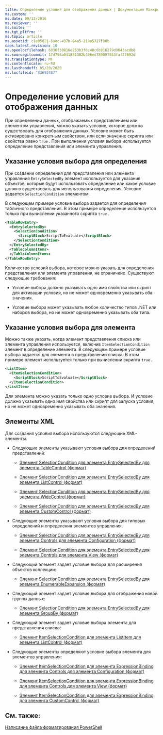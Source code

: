 ```yaml
---
title: Определение условий для отображения данных | Документация Майкрософт
ms.custom: ''
ms.date: 09/13/2016
ms.reviewer: ''
ms.suite: ''
ms.tgt_pltfrm: ''
ms.topic: article
ms.assetid: c1e05821-6aec-437b-84a5-218a5727f88b
caps.latest.revision: 10
ms.openlocfilehash: 6036f30816e253b3f0c40c6b916279d0643acdb8
ms.sourcegitcommit: 17d798a041851382b406ed789097843faf37692d
ms.translationtype: MT
ms.contentlocale: ru-RU
ms.lasthandoff: 05/20/2020
ms.locfileid: "83692487"
---
```

# <a name="defining-conditions-for-displaying-data"></a>Определение условий для отображения данных

При определении данных, отображаемых представлением или элементом управления, можно указать условие, которое должно существовать для отображения данных. Условие может быть активировано конкретным свойством, или если значение скрипта или свойства равно `true` . При выполнении условия выбора используется определение представления или элемента управления.

## <a name="specifying-a-selection-condition-for-a-definition"></a>Указание условия выбора для определения

При создании определения для представления или элемента управления `EntrySelectedBy` элемент используется для указания объектов, которые будут использовать определение или какое условие должно существовать для использования определения. Условие задается `SelectionCondition` элементом.

В следующем примере условие выбора задается для определения табличного представления. В этом примере определение используется только при вычислении указанного скрипта `true` .

```xml
<TableRowEntry>
  <EntrySelectedBy>
    <SelectionCondition>
      <ScriptBlock>ScriptToEvaluate</ScriptBlock>
    </SelectionCondition>
  </EntrySelectedBy>
  <TableColumnItems>
  </TableColumnItems>
</TableRowEntry>

```

Количество условий выбора, которое можно указать для определения представления или элемента управления, не ограничено. Существуют следующие требования:

- Условие выбора должно указывать одно имя свойства или скрипт для активации условия, но не может одновременно указывать оба значения.

- Условие выбора может указывать любое количество типов .NET или наборов выбора, но не может одновременно указывать оба типа.

## <a name="specifying-a-selection-condition-for-an-item"></a>Указание условия выбора для элемента

Можно также указать, когда элемент представления списка или элемента управления используется, включив `ItemSelectionCondition` элемент в определение элемента. В следующем примере условие выбора задается для элемента в представлении списка. В этом примере элемент используется только при вычислении скрипта `true` .

```xml
<ListItem>
  <ItemSelectionCondition>
    <ScriptBlock>ScriptToEvaluate</ScriptBlock>
  </ItemSelectionCondition>
</ListItem>

```

Для элемента можно указать только одно условие выбора. И условие должно указывать одно имя свойства или скрипт для запуска условия, но не может одновременно указывать оба значения.

## <a name="xml-elements"></a>Элементы XML

 Для создания условия выбора используются следующие XML-элементы.

- Следующие элементы указывают условия выбора для определений представлений:

  - [Элемент SelectionCondition для элемента EntrySelectedBy для элемента TableControl (формат)](./selectioncondition-element-for-entryselectedby-for-tablecontrol-format.md)

  - [Элемент SelectionCondition для элемента EntrySelectedBy для элемента ListControl (формат)](./selectioncondition-element-for-entryselectedby-for-listcontrol-format.md)

  - [Элемент SelectionCondition для элемента EntrySelectedBy для элемента WideControl (формат)](./selectioncondition-element-for-entryselectedby-for-widecontrol-format.md)

  - [Элемент SelectionCondition для элемента EntrySelectedBy для элемента CustomControl (формат)](./selectioncondition-element-for-entryselectedby-for-customcontrol-format.md)

- Следующие элементы указывают условия выбора для типовых определений и определения элементов управления.

  - [Элемент SelectionCondition для элемента EntrySelectedBy для элемента Controls для элемента Configuration (формат)](./selectioncondition-element-for-entryselectedby-for-controls-for-configuration-format.md)

  - [Элемент SelectionCondition для элемента EntrySelectedBy для элемента Controls для элемента View (формат)](./selectioncondition-element-for-entryselectedby-for-controls-for-view-format.md)

- Следующий элемент задает условие выбора для расширения объектов коллекции:

  - [Элемент SelectionCondition для элемента EntrySelectedBy для элемента EnumerableExpansion (формат)](./selectioncondition-element-for-entryselectedby-for-enumerableexpansion-format.md)

- Следующий элемент задает условие выбора для отображения новой группы данных:

  - [Элемент SelectionCondition для элемента EntrySelectedBy для элемента GroupBy (формат)](./selectioncondition-element-for-entryselectedby-for-groupby-format.md)

- Следующий элемент задает условие выбора элемента для представления списка:

  - [Элемент ItemSelectionCondition для элемента ListItem для элемента ListControl (формат)](./itemselectioncondition-element-for-listitem-for-listcontrol-format.md)

- Следующие элементы определяют условие выбора элемента для элементов управления:

  - [Элемент ItemSelectionCondition для элемента ExpressionBinding для элемента Controls для элемента Configuration (формат)](./itemselectioncondition-element-for-expressionbinding-for-controls-for-configuration-format.md)

  - [Элемент ItemSelectionCondition для элемента ExpressionBinding для элемента Controls для элемента View (формат)](./itemselectioncondition-element-for-expressionbinding-for-controls-for-view-format.md)

  - [Элемент ItemSelectionCondition для элемента ExpressionBinding для элемента CustomControl (формат)](./itemselectioncondition-element-for-expressionbinding-for-customcontrol-format.md)

## <a name="see-also"></a>См. также:

[Написание файла форматирования PowerShell](./writing-a-powershell-formatting-file.md)
